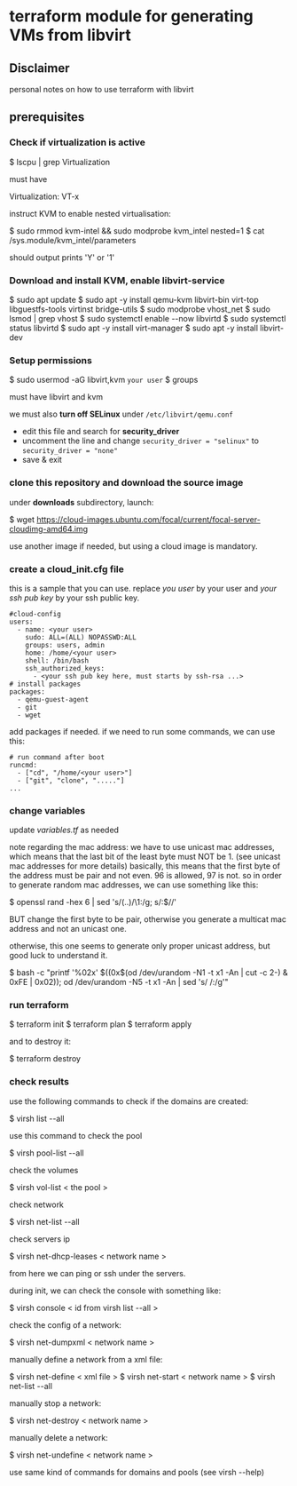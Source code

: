 # terraform module for generating VMs from libvirt

## Disclaimer

personal notes on how to use terraform with libvirt

## prerequisites

### Check if virtualization is active

  $ lscpu | grep Virtualization

must have

  Virtualization: VT-x

instruct KVM to enable nested virtualisation:

  $ sudo rmmod kvm-intel && sudo modprobe kvm_intel nested=1
  $ cat /sys.module/kvm_intel/parameters

should output prints 'Y' or '1'

### Download and install KVM, enable libvirt-service

  $ sudo apt update
  $ sudo apt -y install qemu-kvm libvirt-bin virt-top libguestfs-tools virtinst bridge-utils
  $ sudo modprobe vhost_net
  $ sudo lsmod | grep vhost
  $ sudo systemctl enable --now libvirtd
  $ sudo systemctl status libvirtd
  $ sudo apt -y install virt-manager
  $ sudo apt -y install libvirt-dev

### Setup permissions

  $ sudo usermod -aG libvirt,kvm `your user`
  $ groups

must have libvirt and kvm

we must also **turn off SELinux** under `/etc/libvirt/qemu.conf`

- edit this file and search for **security_driver**
- uncomment the line and change `security_driver = "selinux"` to `security_driver = "none"`
- save & exit

### clone this repository and download the source image

under **downloads** subdirectory, launch:

  $ wget https://cloud-images.ubuntu.com/focal/current/focal-server-cloudimg-amd64.img

use another image if needed, but using a cloud image is mandatory.

### create a cloud_init.cfg file

this is a sample that you can use. replace *you user* by your user and *your ssh pub key* by your ssh public key.

```
#cloud-config
users:
  - name: <your user>
    sudo: ALL=(ALL) NOPASSWD:ALL
    groups: users, admin
    home: /home/<your user>
    shell: /bin/bash
    ssh_authorized_keys:
      - <your ssh pub key here, must starts by ssh-rsa ...>
# install packages
packages:
  - qemu-guest-agent
  - git
  - wget
```

add packages if needed. if we need to run some commands, we can use this:

```
# run command after boot
runcmd:
  - ["cd", "/home/<your user>"]
  - ["git", "clone", "....."]
...
```

### change variables

update *variables.tf* as needed

note regarding the mac address: we have to use unicast mac addresses, which means that the last bit of the least byte must NOT be 1.
(see unicast mac addresses for more details)
basically, this means that the first byte of the address must be pair and not even. 96 is allowed, 97 is not.
so in order to generate random mac addresses, we can use something like this:

  $ openssl rand -hex 6 | sed 's/\(..\)/\1:/g; s/:$//'

BUT change the first byte to be pair, otherwise you generate a multicat mac address and not an unicast one.

otherwise, this one seems to generate only proper unicast address, but good luck to understand it.

  $ bash -c "printf '%02x' \$((0x\$(od /dev/urandom -N1 -t x1 -An | cut -c 2-) & 0xFE | 0x02)); od /dev/urandom -N5 -t x1 -An | sed 's/ /:/g'"

### run terraform

  $ terraform init
  $ terraform plan
  $ terraform apply

and to destroy it:

  $ terraform destroy

### check results

use the following commands to check if the domains are created:

  $ virsh list --all

use this command to check the pool

  $ virsh pool-list --all

check the volumes

  $ virsh vol-list < the pool >

check network

  $ virsh net-list --all

check servers ip

  $ virsh net-dhcp-leases < network name >

from here we can ping or ssh under the servers.

during init, we can check the console with something like:

  $ virsh console < id from virsh list --all >

check the config of a network:

  $ virsh net-dumpxml < network name >

manually define a network from a xml file:

  $ virsh net-define < xml file >
  $ virsh net-start < network name >
  $ virsh net-list --all

manually stop a network:

  $ virsh net-destroy < network name >

manually delete a network:

  $ virsh net-undefine < network name >

use same kind of commands for domains and pools (see virsh --help)


